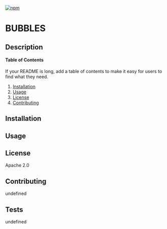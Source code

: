 
<a href="http://badge.fury.io/js/inquirer" rel="nofollow"><img src="https://camo.githubusercontent.com/0824e8e9fe75f212d6d6ccb4338ca8d8dad30fdcce477ba3fb03f5a7656fe306/68747470733a2f2f62616467652e667572792e696f2f6a732f696e7175697265722e737667" alt="npm" data-canonical-src="https://badge.fury.io/js/inquirer.svg" style="max-width:100%;"></a>
# BUBBLES

## Description


#### Table of Contents
If your README is long, add a table of contents to make it easy for users to find what they need.
1. [Installation](#installation)
2. [Usage](#usage)
3. [License](#license)
4. [Contributing](#contributing)

## Installation

## Usage

## License
Apache 2.0
## Contributing
undefined
## Tests
undefined

